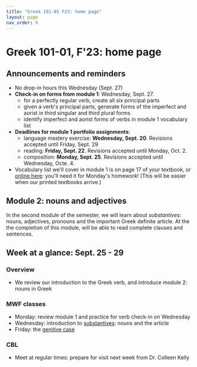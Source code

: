 ```yaml
---
title: "Greek 101-01 F23: home page"
layout: page
nav_order: 0
---
```




# Greek 101-01, F'23: home page


## Announcements and reminders

- No drop-in hours this Wednesday (Sept. 27)
- **Check-in on forms from module 1**: Wednesday, Sept. 27.
    - for a perfectly regular verb, create all six principal parts
    - given a verb's principal parts, generate forms of the imperfect and aorist in third singular and third plural forms
    - identify imperfect and aorist forms of verbs in module 1 vocabulary list
- **Deadlines for module 1 portfolio assignments**: 
    - language mastery exercise: **Wednesday, Sept. 20**. Revisions accepted until Friday, Sept. 29
    - reading: **Friday, Sept. 22**. Revisions accepted until Monday, Oct. 2.
    - composition: **Monday, Sept. 25**. Revisions accepted until Wednesday, Octe. 4.
- Vocabulary list we'll cover in module 1 is on page 17 of your textbook, or [online here](https://hellenike.github.io/textbook/review/module1-review/vocabulary/): you'll need it for Monday's homework!  (This will be easier when our printed textbooks arrive.)

## Module 2: nouns and adjectives

In the second module of the semester, we will learn about *substantives*:  nouns, adjectives, pronouns and the important Greek definite article.  At the the completion of this module, will be able to read complete clauses and sentences.



## Week at a glance: Sept. 25 - 29

### Overview

- We review our introduction to the Greek verb, and introduce module 2: nouns in Greek


### MWF classes

- Monday: review module 1 and practice for verb check-in on Wednesday
- Wednesday: introduction to [substantives](./classes/module2/nouns/): nouns and the article
- Friday: the [genitive case](./classes/module2/genitive/)

### CBL

- Meet at regular times: prepare for visit next week from Dr. Colleen Kelly